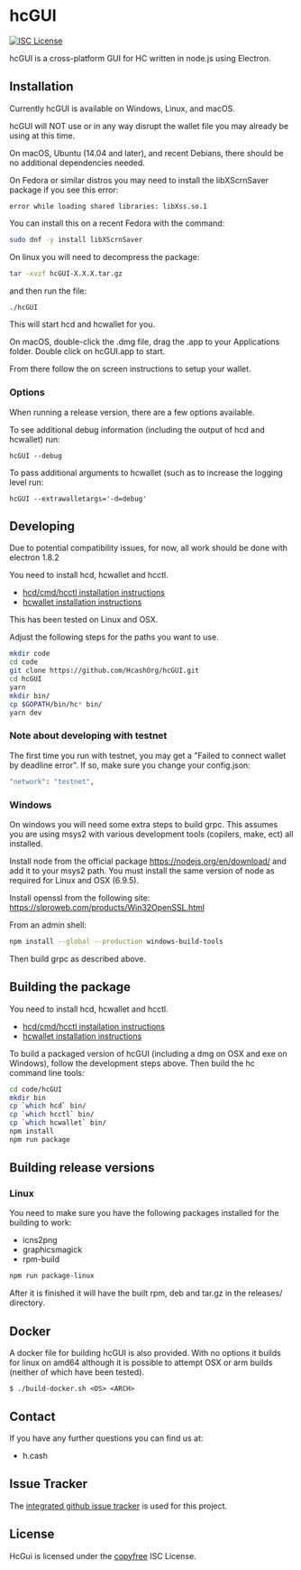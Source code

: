 # hcGUI

[![ISC License](http://img.shields.io/badge/license-ISC-blue.svg)](http://copyfree.org)

hcGUI is a cross-platform GUI for HC written in node.js using
Electron.

## Installation

Currently hcGUI is available on Windows, Linux, and macOS.

hcGUI will NOT use or in any way disrupt the wallet file you may
already be using at this time.

On macOS, Ubuntu (14.04 and later), and recent Debians, there should be
no additional dependencies needed.

On Fedora or similar distros you may need to install the libXScrnSaver
package if you see this error:
```
error while loading shared libraries: libXss.so.1
```

You can install this on a recent Fedora with the command:

```bash
sudo dnf -y install libXScrnSaver
```

On linux you will need to decompress the package:
```bash
tar -xvzf hcGUI-X.X.X.tar.gz
```
and then run the file:
```bash
./hcGUI
```

This will start hcd and hcwallet for you.

On macOS, double-click the .dmg file, drag the .app to your
Applications folder.  Double click on hcGUI.app to start.

From there follow the on screen instructions to setup your wallet.

### Options

When running a release version, there are a few options available.

To see additional debug information (including the output of hcd and hcwallet) run:

```
hcGUI --debug
```

To pass additional arguments to hcwallet (such as to increase the logging level run:

```
hcGUI --extrawalletargs='-d=debug'
```

## Developing

Due to potential compatibility issues, for now, all work should be
done with electron 1.8.2

You need to install hcd, hcwallet and hcctl.  

- [hcd/cmd/hcctl installation instructions](https://github.com/HcashOrg/hcd#updating)
- [hcwallet installation instructions](https://github.com/HcashOrg/hcwallet#installation-and-updating)

This has been tested on Linux and OSX.

Adjust the following steps for the paths you want to use.

``` bash
mkdir code
cd code
git clone https://github.com/HcashOrg/hcGUI.git
cd hcGUI
yarn
mkdir bin/
cp $GOPATH/bin/hc* bin/
yarn dev
```

### Note about developing with testnet

The first time you run with testnet, you may get a "Failed to connect wallet by deadline error".  If so, make sure you change your config.json:
```bash
"network": "testnet",
```

### Windows

On windows you will need some extra steps to build grpc.  This assumes
you are using msys2 with various development tools (copilers, make,
ect) all installed.

Install node from the official package https://nodejs.org/en/download/
and add it to your msys2 path.  You must install the same version of node as required for Linux and OSX (6.9.5).

Install openssl from the following site:
https://slproweb.com/products/Win32OpenSSL.html

From an admin shell:

```bash
npm install --global --production windows-build-tools
```

Then build grpc as described above.

## Building the package

You need to install hcd, hcwallet and hcctl.  

- [hcd/cmd/hcctl installation instructions](https://github.com/HcashOrg/hcd#updating)
- [hcwallet installation instructions](https://github.com/HcashOrg/hcwallet#installation-and-updating)

To build a packaged version of hcGUI (including a dmg on OSX and
exe on Windows), follow the development steps above.  Then build the
hc command line tools:

```bash
cd code/hcGUI
mkdir bin
cp `which hcd` bin/
cp `which hcctl` bin/
cp `which hcwallet` bin/
npm install
npm run package
```

## Building release versions

### Linux

You need to make sure you have the following packages installed for the building to work:
- icns2png
- graphicsmagick
- rpm-build

```bash
npm run package-linux
```

After it is finished it will have the built rpm, deb and tar.gz in the releases/ directory.

## Docker

A docker file for building hcGUI is also provided.  With no options it builds for linux on amd64 although it is possible to attempt OSX or arm builds (neither of which have been tested).

```
$ ./build-docker.sh <OS> <ARCH>
```

## Contact

If you have any further questions you can find us at:

- h.cash

## Issue Tracker

The
[integrated github issue tracker](https://github.com/HcashOrg/hcGUI/issues)
is used for this project.

## License

HcGui is licensed under the [copyfree](http://copyfree.org) ISC License.
